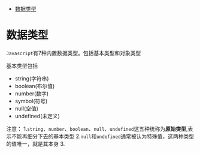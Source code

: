 - [数据类型](#数据类型)

# 数据类型

`Javascript`有7种内置数据类型。包括基本类型和对象类型

基本类型包括
- string(字符串)
- boolean(布尔值)
- number(数字)
- symbol(符号)
- null(空值)
- undefined(未定义)

注意：
    1.`string`、`number`、`boolean`、`null`、`undefined`这五种统称为**原始类型**,表示不能再细分下去的基本类型
    2.`null`和`undefined`通常被认为特殊值，这两种类型的值唯一，就是其本身
    3.
